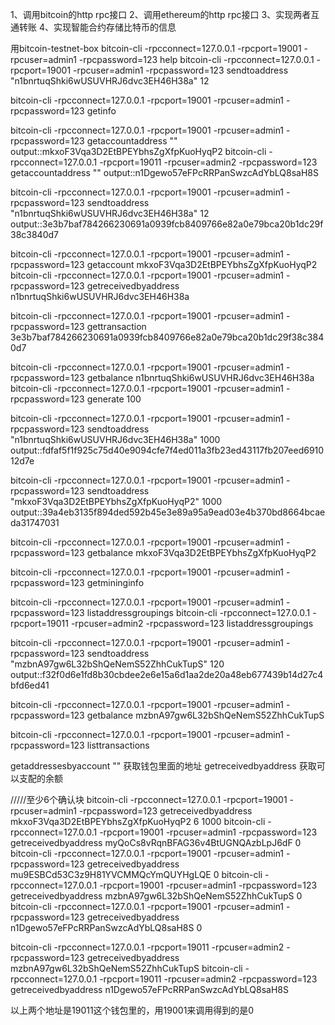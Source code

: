 1、调用bitcoin的http rpc接口
2、调用ethereum的http rpc接口
3、实现两者互通转账
4、实现智能合约存储比特币的信息


用bitcoin-testnet-box
bitcoin-cli -rpcconnect=127.0.0.1 -rpcport=19001 -rpcuser=admin1 -rpcpassword=123 help
bitcoin-cli -rpcconnect=127.0.0.1 -rpcport=19001 -rpcuser=admin1 -rpcpassword=123 sendtoaddress "n1bnrtuqShki6wUSUVHRJ6dvc3EH46H38a" 12

bitcoin-cli -rpcconnect=127.0.0.1 -rpcport=19001 -rpcuser=admin1 -rpcpassword=123 getinfo

bitcoin-cli -rpcconnect=127.0.0.1 -rpcport=19001 -rpcuser=admin1 -rpcpassword=123 getaccountaddress ""
output::mkxoF3Vqa3D2EtBPEYbhsZgXfpKuoHyqP2
bitcoin-cli -rpcconnect=127.0.0.1 -rpcport=19011 -rpcuser=admin2 -rpcpassword=123 getaccountaddress ""
output::n1Dgewo57eFPcRRPanSwzcAdYbLQ8saH8S

bitcoin-cli -rpcconnect=127.0.0.1 -rpcport=19001 -rpcuser=admin1 -rpcpassword=123 sendtoaddress "n1bnrtuqShki6wUSUVHRJ6dvc3EH46H38a" 12
output::3e3b7baf784266230691a0939fcb8409766e82a0e79bca20b1dc29f38c3840d7

bitcoin-cli -rpcconnect=127.0.0.1 -rpcport=19001 -rpcuser=admin1 -rpcpassword=123 getaccount mkxoF3Vqa3D2EtBPEYbhsZgXfpKuoHyqP2 
bitcoin-cli -rpcconnect=127.0.0.1 -rpcport=19001 -rpcuser=admin1 -rpcpassword=123 getreceivedbyaddress n1bnrtuqShki6wUSUVHRJ6dvc3EH46H38a

bitcoin-cli -rpcconnect=127.0.0.1 -rpcport=19001 -rpcuser=admin1 -rpcpassword=123 gettransaction 3e3b7baf784266230691a0939fcb8409766e82a0e79bca20b1dc29f38c3840d7

bitcoin-cli -rpcconnect=127.0.0.1 -rpcport=19001 -rpcuser=admin1 -rpcpassword=123 getbalance n1bnrtuqShki6wUSUVHRJ6dvc3EH46H38a
bitcoin-cli -rpcconnect=127.0.0.1 -rpcport=19001 -rpcuser=admin1 -rpcpassword=123 generate 100


bitcoin-cli -rpcconnect=127.0.0.1 -rpcport=19001 -rpcuser=admin1 -rpcpassword=123 sendtoaddress "n1bnrtuqShki6wUSUVHRJ6dvc3EH46H38a" 1000
output::fdfaf5f1f925c75d40e9094cfe7f4ed011a3fb23ed43117fb207eed691012d7e

bitcoin-cli -rpcconnect=127.0.0.1 -rpcport=19001 -rpcuser=admin1 -rpcpassword=123 sendtoaddress "mkxoF3Vqa3D2EtBPEYbhsZgXfpKuoHyqP2" 1000
output::39a4eb3135f894ded592b45e3e89a95a9ead03e4b370bd8664bcaeda31747031

bitcoin-cli -rpcconnect=127.0.0.1 -rpcport=19001 -rpcuser=admin1 -rpcpassword=123 getbalance mkxoF3Vqa3D2EtBPEYbhsZgXfpKuoHyqP2

bitcoin-cli -rpcconnect=127.0.0.1 -rpcport=19001 -rpcuser=admin1 -rpcpassword=123 getmininginfo

bitcoin-cli -rpcconnect=127.0.0.1 -rpcport=19001 -rpcuser=admin1 -rpcpassword=123 listaddressgroupings
bitcoin-cli -rpcconnect=127.0.0.1 -rpcport=19011 -rpcuser=admin2 -rpcpassword=123 listaddressgroupings

bitcoin-cli -rpcconnect=127.0.0.1 -rpcport=19001 -rpcuser=admin1 -rpcpassword=123 sendtoaddress "mzbnA97gw6L32bShQeNemS52ZhhCukTupS" 120 
output::f32f0d6e1fd8b30cbdee2e6e15a6d1aa2de20a48eb677439b14d27c4bfd6ed41


bitcoin-cli -rpcconnect=127.0.0.1 -rpcport=19001 -rpcuser=admin1 -rpcpassword=123 getbalance mzbnA97gw6L32bShQeNemS52ZhhCukTupS

bitcoin-cli -rpcconnect=127.0.0.1 -rpcport=19001 -rpcuser=admin1 -rpcpassword=123 listtransactions


getaddressesbyaccount "" 获取钱包里面的地址
getreceivedbyaddress 获取可以支配的余额

/////至少6个确认块
bitcoin-cli -rpcconnect=127.0.0.1 -rpcport=19001 -rpcuser=admin1 -rpcpassword=123 getreceivedbyaddress mkxoF3Vqa3D2EtBPEYbhsZgXfpKuoHyqP2 6
1000
bitcoin-cli -rpcconnect=127.0.0.1 -rpcport=19001 -rpcuser=admin1 -rpcpassword=123 getreceivedbyaddress myQoCs8vRqnBFAG36v4BtUGNQAzbLpJ6dF
0
bitcoin-cli -rpcconnect=127.0.0.1 -rpcport=19001 -rpcuser=admin1 -rpcpassword=123 getreceivedbyaddress mu9ESBCd53C3z9H81YVCMMQcYmQUYHgLQE
0
bitcoin-cli -rpcconnect=127.0.0.1 -rpcport=19001 -rpcuser=admin1 -rpcpassword=123 getreceivedbyaddress mzbnA97gw6L32bShQeNemS52ZhhCukTupS
0
bitcoin-cli -rpcconnect=127.0.0.1 -rpcport=19001 -rpcuser=admin1 -rpcpassword=123 getreceivedbyaddress n1Dgewo57eFPcRRPanSwzcAdYbLQ8saH8S
0

bitcoin-cli -rpcconnect=127.0.0.1 -rpcport=19011 -rpcuser=admin2 -rpcpassword=123 getreceivedbyaddress mzbnA97gw6L32bShQeNemS52ZhhCukTupS
bitcoin-cli -rpcconnect=127.0.0.1 -rpcport=19011 -rpcuser=admin2 -rpcpassword=123 getreceivedbyaddress n1Dgewo57eFPcRRPanSwzcAdYbLQ8saH8S

以上两个地址是19011这个钱包里的，用19001来调用得到的是0